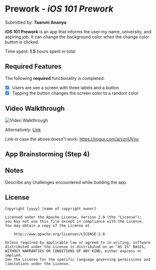 # Prework - *iOS 101 Prework*

Submitted by: **Taaruni Ananya**

**iOS 101 Prework** is an app that informs the user my name, university, and aspiring job. It can change the background color when the change color button is clicked.

Time spent: **1.5** hours spent in total

## Required Features

The following **required** functionality is completed:

- [x] Users are see a screen with three labels and a button
- [x] Tapping the button changes the screen color to a random color
 
## Video Walkthrough

<img src='[https://imgur.com/a/nW4059S](https://imgur.com/a/vznUVyu)' title='Video Walkthrough' width='' alt='Video Walkthrough' />

Alternatively:
<a href="[https://imgur.com/a/nW4059S](https://imgur.com/a/vznUVyu)">Link</a>

Link in case the above doesn't work: https://imgur.com/a/vznUVyu

## App Brainstorming (Step 4)

## Notes

Describe any challenges encountered while building the app.

## License

    Copyright [yyyy] [name of copyright owner]

    Licensed under the Apache License, Version 2.0 (the "License");
    you may not use this file except in compliance with the License.
    You may obtain a copy of the License at

        http://www.apache.org/licenses/LICENSE-2.0

    Unless required by applicable law or agreed to in writing, software
    distributed under the License is distributed on an "AS IS" BASIS,
    WITHOUT WARRANTIES OR CONDITIONS OF ANY KIND, either express or implied.
    See the License for the specific language governing permissions and
    limitations under the License.
